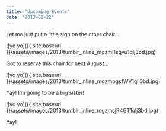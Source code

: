 ```yaml
---
title: "Upcoming Events"
date: "2013-01-22"
---
```


Let me just put a little sign on the other chair…

![yo yo]({{ site.baseurl }}/assets/images/2013/tumblr_inline_mgzml1sgvu1qlj3bd.jpg)

Got to reserve this chair for next August…

![yo yo]({{ site.baseurl }}/assets/images/2013/tumblr_inline_mgzmpgsfWV1qlj3bd.jpg)

Yay! I’m going to be a big sister!

![yo yo]({{ site.baseurl }}/assets/images/2013/tumblr_inline_mgzmsjR4GT1qlj3bd.jpg)

Yay!
